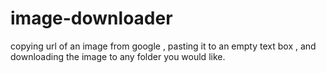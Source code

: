 # image-downloader
copying url of an image from google , pasting it to an empty text box , and downloading the image to any folder you would like.
